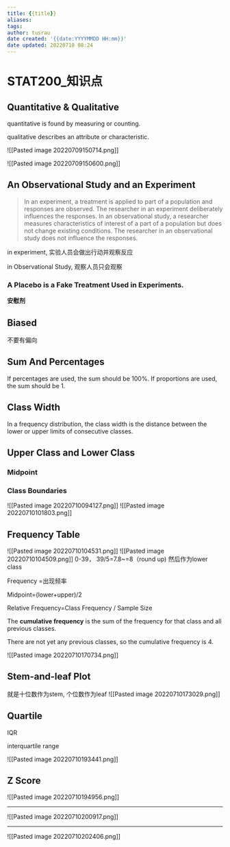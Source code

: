 ```yaml
---
title: {{title}}
aliases: 
tags:
author: tusrau
date created: '{{date:YYYYMMDD HH:mm}}'
date updated: 20220710 08:24
---
```


# STAT200_知识点

## Quantitative & Qualitative

quantitative is found by measuring or counting.

qualitative describes an attribute or characteristic.

![[Pasted image 20220709150714.png]]

![[Pasted image 20220709150600.png]]

## An Observational Study and an Experiment

>In an experiment, a treatment is applied to part of a population and responses are observed. The researcher in an experiment deliberately influences the responses.
>In an observational study, a researcher measures characteristics of interest of a part of a population but does not change existing conditions. The researcher in an observational study does not influence the responses.

in experiment, 实验人员会做出行动并观察反应

in Observational Study, 观察人员只会观察

### A Placebo is a Fake Treatment Used in Experiments.

**安慰剂**

## Biased

不要有偏向

## Sum And Percentages

If percentages are used, the sum should be 100%. If proportions are used, the sum should be 1.

## Class Width

In a frequency distribution, the class width is the distance between the lower or upper limits of consecutive classes.

## Upper Class and Lower Class

### Midpoint

### Class Boundaries

![[Pasted image 20220710094127.png]]
![[Pasted image 20220710101803.png]]

## Frequency Table

![[Pasted image 20220710104531.png]]
![[Pasted image 20220710104509.png]]
0-39， 39/5=7.8~=8（round up)
然后作为lower class

Frequency =出现频率

Midpoint=(lower+upper)/2

Relative Frequency=Class Frequency \/ Sample Size

The **cumulative frequency** is the sum of the frequency for that class and all previous classes.

There are not yet any previous classes, so the cumulative frequency is 4.

![[Pasted image 20220710170734.png]]

## Stem-and-leaf Plot

就是十位数作为stem, 个位数作为leaf
![[Pasted image 20220710173029.png]]

## Quartile

IQR

interquartile range

![[Pasted image 20220710193441.png]]

## Z Score

![[Pasted image 20220710194956.png]]

---

![[Pasted image 20220710200917.png]]

---
![[Pasted image 20220710202406.png]]
